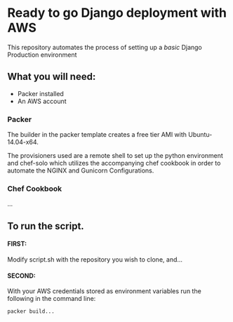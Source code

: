 # Ready to go Django deployment with AWS
This repository automates the process of setting up a *basic* Django Production environment

## What you will need:
* Packer installed
* An AWS account

### Packer
The builder in the packer template creates a free tier AMI with Ubuntu-14.04-x64.

The provisioners used are a remote shell to set up the python environment and chef-solo which utilizes the accompanying chef cookbook in order to automate the NGINX and Gunicorn Configurations.

### Chef Cookbook
...

## To run the script.

#### FIRST:
Modify script.sh with the repository you wish to clone, and...

#### SECOND:
With your AWS credentials stored as environment variables run the following in the command line:

```packer build...```
